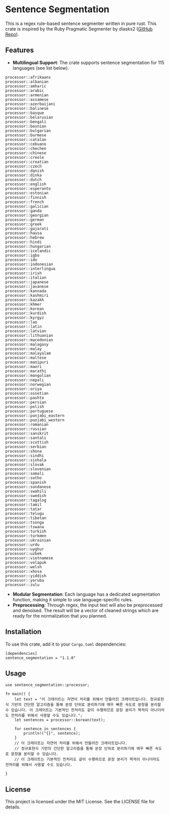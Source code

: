 # Sentence Segmentation

This is a regex rule-based sentence segmenter written in pure rust. This crate is inspired by the Ruby Pragmatic Segmenter by diasks2 ([GitHub Repo](https://github.com/diasks2/pragmatic_segmenter)).

## Features

- **Multilingual Support**: The crate supports sentence segmentation for 115 languages (see list below).
```
processor::afrikaans
processor::albanian
processor::amharic
processor::arabic
processor::armenian
processor::assamese
processor::azerbaijani
processor::balinese
processor::basque
processor::belarusian
processor::bengali
processor::bosnian
processor::bulgarian
processor::burmese
processor::catalan
processor::cebuano
processor::chechen
processor::chinese
processor::creole
processor::croatian
processor::czech
processor::danish
processor::dinka
processor::dutch
processor::english
processor::esperanto
processor::estonian
processor::finnish
processor::french
processor::galician
processor::ganda
processor::georgian
processor::german
processor::greek
processor::gujarati
processor::hausa
processor::hebrew
processor::hindi
processor::hungarian
processor::icelandic
processor::igbo
processor::ido
processor::indonesian
processor::interlingua
processor::irish
processor::italian
processor::japanese
processor::javanese
processor::kannada
processor::kashmiri
processor::kazakh
processor::khmer
processor::korean
processor::kurdish
processor::kyrgyz
processor::lao
processor::latin
processor::latvian
processor::lithuanian
processor::macedonian
processor::malagasy
processor::malay
processor::malayalam
processor::maltese
processor::manipuri
processor::maori
processor::marathi
processor::mongolian
processor::nepali
processor::norwegian
processor::oriya
processor::ossetian
processor::pashto
processor::persian
processor::polish
processor::portuguese
processor::punjabi_eastern
processor::punjabi_western
processor::romanian
processor::russian
processor::sanskrit
processor::santali
processor::scottish
processor::serbian
processor::shona
processor::sindhi
processor::sinhala
processor::slovak
processor::slovenian
processor::somali
processor::sotho
processor::spanish
processor::sundanese
processor::swahili
processor::swedish
processor::tagalog
processor::tamil
processor::tatar
processor::telugu
processor::tibetan
processor::tsonga
processor::tswana
processor::turkish
processor::turkmen
processor::ukrainian
processor::urdu
processor::uyghur
processor::uzbek
processor::vietnamese
processor::volapuk
processor::welsh
processor::xhosa
processor::yiddish
processor::yoruba
processor::zulu
```
- **Modular Segmentation**: Each language has a dedicated segmentation function, making it simple to use language-specific rules.
- **Preprocessing**: Through regex, the input text will also be preprocessed and denoised. The result will be a vector of cleaned strings which are ready for the normalization that you planned. 

## Installation

To use this crate, add it to your `Cargo.toml` dependencies:

```
[dependencies]
sentence_segmentation = "1.1.0"
```

## Usage

```
use sentence_segmentation::processor;

fn main() {
    let text = "이 크레이트는 자연어 처리를 위해서 만들어진 크레이트입니다. 정규표현식 기반의 간단한 알고리즘을 통해 문장 단위로 분리하기에 매우 빠른 속도로 문장을 분리할 수 있습니다. 이 크레이트는 기본적인 전처리도 같이 수행하므로 문장 분리가 목적이 아니더라도 전처리를 위해서 사용할 수도 있습니다.";
    let sentences = processor::korean(text);

    for sentence in sentences {
        println!("{}", sentence);
    }
    // 이 크레이트는 자연어 처리를 위해서 만들어진 크레이트입니다.
    // 정규표현식 기반의 간단한 알고리즘을 통해 문장 단위로 분리하기에 매우 빠른 속도로 문장을 분리할 수 있습니다.
    // 이 크레이트는 기본적인 전처리도 같이 수행하므로 문장 분리가 목적이 아니더라도 전처리를 위해서 사용할 수도 있습니다.

}
```

## License

This project is licensed under the MIT License. See the LICENSE file for details.
